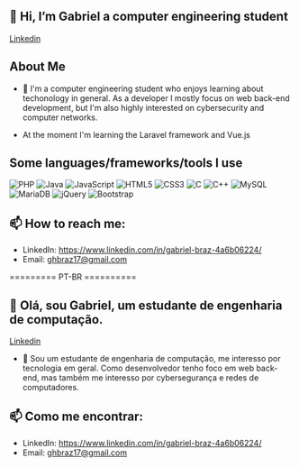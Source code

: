## 👋 Hi, I’m Gabriel a computer engineering student
<a href='https://br.linkedin.com/in/gabriel-braz-4a6b06224?trk=people-guest_people_search-card' >Linkedin</a>

## About Me
- 👀 I'm a computer engineering student who enjoys learning about techonology in general. As a developer I mostly focus on web back-end development, but I'm also highly interested on cybersecurity and computer networks.

- At the moment I'm learning the Laravel framework and Vue.js

## Some languages/frameworks/tools I use  
![PHP](https://img.shields.io/badge/php-%23777BB4.svg?style=for-the-badge&logo=php&logoColor=white)
![Java](https://img.shields.io/badge/java-%23ED8B00.svg?style=for-the-badge&logo=openjdk&logoColor=white)
![JavaScript](https://img.shields.io/badge/javascript-%23323330.svg?style=for-the-badge&logo=javascript&logoColor=%23F7DF1E)
![HTML5](https://img.shields.io/badge/html5-%23E34F26.svg?style=for-the-badge&logo=html5&logoColor=white)
![CSS3](https://img.shields.io/badge/css3-%231572B6.svg?style=for-the-badge&logo=css3&logoColor=white)
![C](https://img.shields.io/badge/c-%2300599C.svg?style=for-the-badge&logo=c&logoColor=white)
![C++](https://img.shields.io/badge/c++-%2300599C.svg?style=for-the-badge&logo=c%2B%2B&logoColor=white)
![MySQL](https://img.shields.io/badge/mysql-%2300f.svg?style=for-the-badge&logo=mysql&logoColor=white)
![MariaDB](https://img.shields.io/badge/MariaDB-003545?style=for-the-badge&logo=mariadb&logoColor=white)
![jQuery](https://img.shields.io/badge/jquery-%230769AD.svg?style=for-the-badge&logo=jquery&logoColor=white)
![Bootstrap](https://img.shields.io/badge/bootstrap-%238511FA.svg?style=for-the-badge&logo=bootstrap&logoColor=white)

## 📫 How to reach me:
- LinkedIn: https://www.linkedin.com/in/gabriel-braz-4a6b06224/ 
- Email: ghbraz17@gmail.com

========= PT-BR ==========
## 👋 Olá, sou Gabriel, um estudante de engenharia de computação.
<a href='https://br.linkedin.com/in/gabriel-braz-4a6b06224?trk=people-guest_people_search-card' >Linkedin</a>

- 👀 Sou um estudante de engenharia de computação, me interesso por tecnologia em geral. Como desenvolvedor tenho foco em web back-end, mas também me interesso por cybersegurança e redes de computadores.

## 📫 Como me encontrar:
- LinkedIn: https://www.linkedin.com/in/gabriel-braz-4a6b06224/ 
- Email: ghbraz17@gmail.com

<!---
GabrielHenB/GabrielHenB is a ✨ special ✨ repository because its `README.md` (this file) appears on your GitHub profile.
You can click the Preview link to take a look at your changes.
--->
